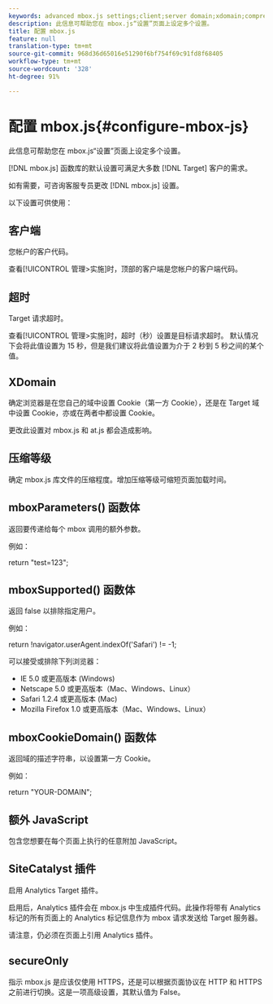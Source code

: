 ```yaml
---
keywords: advanced mbox.js settings;client;server domain;xdomain;compression level;client session id support;secureOnly;client pc id support;pass page;referring url;traffic level;traffic duration;mboxParameters() function body;mboxSupported() function body;mboxCookieDomain() function body;Extra JavaScript;SiteCatalyst plug-in;Get mbox.js as self-extracting JavaScript;flicker;body hiding;hide body
description: 此信息可帮助您在 mbox.js“设置”页面上设定多个设置。
title: 配置 mbox.js
feature: null
translation-type: tm+mt
source-git-commit: 968d36d65016e51290f6bf754f69c91fd8f68405
workflow-type: tm+mt
source-wordcount: '328'
ht-degree: 91%

---
```



# 配置 mbox.js{#configure-mbox-js}

此信息可帮助您在 mbox.js“设置”页面上设定多个设置。

[!DNL mbox.js] 函数库的默认设置可满足大多数 [!DNL Target] 客户的需求。

如有需要，可咨询客服专员更改 [!DNL mbox.js] 设置。

以下设置可供使用：

## 客户端

您帐户的客户代码。

查看[!UICONTROL 管理>实施]时，顶部的客户端是您帐户的客户端代码。

## 超时

Target 请求超时。

查看[!UICONTROL 管理>实施]时，超时（秒）设置是目标请求超时。 默认情况下会将此值设置为 15 秒，但是我们建议将此值设置为介于 2 秒到 5 秒之间的某个值。

## XDomain

确定浏览器是在您自己的域中设置 Cookie（第一方 Cookie），还是在 Target 域中设置 Cookie，亦或在两者中都设置 Cookie。

更改此设置对 mbox.js 和 at.js 都会造成影响。

## 压缩等级

确定 mbox.js 库文件的压缩程度。增加压缩等级可缩短页面加载时间。

## mboxParameters() 函数体

返回要传递给每个 mbox 调用的额外参数。

例如：

return &quot;test=123&quot;;

## mboxSupported() 函数体

返回 false 以排除指定用户。

例如：

return !navigator.userAgent.indexOf(&#39;Safari&#39;) != -1;

可以接受或排除下列浏览器：

* IE 5.0 或更高版本 (Windows)
* Netscape 5.0 或更高版本（Mac、Windows、Linux）
* Safari 1.2.4 或更高版本 (Mac)
* Mozilla Firefox 1.0 或更高版本（Mac、Windows、Linux）

## mboxCookieDomain() 函数体

返回域的描述字符串，以设置第一方 Cookie。

例如：

return &quot;YOUR-DOMAIN&quot;;

## 额外 JavaScript

包含您想要在每个页面上执行的任意附加 JavaScript。

## SiteCatalyst 插件

启用 Analytics Target 插件。

启用后，Analytics 插件会在 mbox.js 中生成插件代码。此操作将带有 Analytics 标记的所有页面上的 Analytics 标记信息作为 mbox 请求发送给 Target 服务器。

请注意，仍必须在页面上引用 Analytics 插件。

## secureOnly

指示 mbox.js 是应该仅使用 HTTPS，还是可以根据页面协议在 HTTP 和 HTTPS 之前进行切换。这是一项高级设置，其默认值为 False。